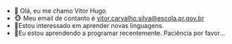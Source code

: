 - 👋 Olá, eu me chamo Vitor Hugo
- 🐵 Meu email de contanto é vitor.carvalho.silva@escola.pr.gov.br
- 🥶Estou interessado em aprender novas linguagens.
- 🥵Eu estou aprendendo a programar recentemente. Paciência por favor...

